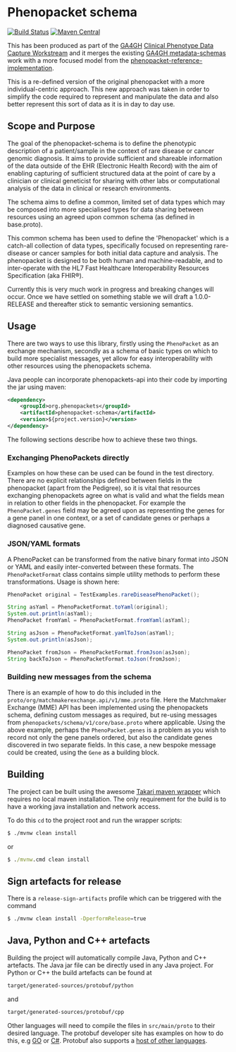 # Phenopacket schema
[![Build Status](https://travis-ci.org/phenopackets/phenopacket-schema.svg?branch=master)](https://travis-ci.org/phenopackets/phenopacket-schema.svg?branch=master)
[![Maven Central](https://maven-badges.herokuapp.com/maven-central/org.phenopackets/phenopacket-schema/badge.svg)](https://maven-badges.herokuapp.com/maven-central/org.phenopackets/phenopacket-schema)

This has been produced as part of the [GA4GH](https://ga4gh.org) [Clinical Phenotype Data Capture Workstream](https://ga4gh-cp.github.io/) and it merges the existing [GA4GH metadata-schemas](https://github.com/ga4gh-metadata/metadata-schemas) work with a more focused model from the [phenopacket-reference-implementation](https://github.com/phenopackets/phenopacket-reference-implementation). 

This is a re-defined version of the original phenopacket with a more individual-centric approach. This new approach was taken in order to simplify the code required to represent and manipulate the data and also better represent this sort of data as it is in day to day use.

## Scope and Purpose
The goal of the phenopacket-schema is to define the phenotypic description of a patient/sample in the context of rare disease or cancer genomic diagnosis. It aims to provide sufficient and shareable information of the data outside of the EHR (Electronic Health Record) with the aim of enabling capturing of sufficient structured data at the point of care by a clinician or clinical geneticist for sharing with other labs or computational analysis of the data in clinical or research environments. 

The schema aims to define a common, limited set of data types which may be composed into more specialised types for data sharing between resources using an agreed upon common schema (as defined in base.proto).

This common schema has been used to define the 'Phenopacket' which is a catch-all collection of data types, specifically focused on representing rare-disease or cancer samples for both initial data capture and analysis. The phenopacket is designed to be both human and machine-readable, and to inter-operate with the HL7 Fast Healthcare Interoperability Resources Specification (aka FHIR®).  

Currently this is very much work in progress and breaking changes will occur. Once we have settled on something stable we will draft a 1.0.0-RELEASE and thereafter stick to semantic versioning semantics.

## Usage
There are two ways to use this library, firstly using the ```PhenoPacket``` as an exchange mechanism, secondly as a schema of basic types on which to build more specialist messages, yet allow for easy interoperability with other resources using the phenopackets schema.

Java people can incorporate phenopackets-api into their code by importing the jar using maven:

```xml
<dependency>
    <groupId>org.phenopackets</groupId>
    <artifactId>phenopacket-schema</artifactId>
    <version>${project.version}</version>
</dependency>
```

The following sections describe how to achieve these two things.

### Exchanging PhenoPackets directly
Examples on how these can be used can be found in the test directory. There are no explicit relationships defined between fields in the phenopacket (apart from the Pedigree), so it is vital that resources exchanging phenopackets agree on what is valid and what the fields mean in relation to other fields in the phenopacket. For example the ```PhenoPacket.genes``` field may be agreed upon as representing the genes for a gene panel in one context, or a set of candidate genes or perhaps a diagnosed causative gene.

### JSON/YAML formats 
A PhenoPacket can be transformed from the native binary format into JSON or YAML and easily inter-converted between these formats. The ```PhenoPacketFormat``` class contains simple utility methods to perform these transformations. Usage is shown here:

```java
PhenoPacket original = TestExamples.rareDiseasePhenoPacket();

String asYaml = PhenoPacketFormat.toYaml(original);
System.out.println(asYaml);
PhenoPacket fromYaml = PhenoPacketFormat.fromYaml(asYaml);

String asJson = PhenoPacketFormat.yamlToJson(asYaml);
System.out.println(asJson);

PhenoPacket fromJson = PhenoPacketFormat.fromJson(asJson);
String backToJson = PhenoPacketFormat.toJson(fromJson);
```

### Building new messages from the schema
There is an example of how to do this included in the ```proto/org/matchmakerexchange.api/v1/mme.proto``` file. Here the Matchmaker Exchange (MME) API has been implemented using the phenopackets schema, defining custom messages as required, but re-using messages from ```phenopackets/schema/v1/core/base.proto``` where applicable. Using the above example, perhaps the ```PhenoPacket.genes``` is a problem as you wish to record not only the gene panels ordered, but also the candidate genes discovered in two separate fields. In this case, a new bespoke message could be created, using the ```Gene``` as a building block.  

## Building
The project can be built using the awesome [Takari maven wrapper](https://github.com/takari/maven-wrapper) which requires no local maven installation. The only requirement for the build is to have a working java installation and network access. 

To do this ```cd``` to the project root and run the wrapper scripts:
                                                    
```bash
$ ./mvnw clean install
```
or

```cmd
$ ./mvnw.cmd clean install
```

## Sign artefacts for release
There is a ```release-sign-artifacts``` profile which can be triggered with the command

```bash
$ ./mvnw clean install -DperformRelease=true
```

## Java, Python and C++ artefacts
Building the project will automatically compile Java, Python and C++ artefacts. The Java jar file can be directly used in any Java project. For Python or C++ the build artefacts can be found at

```bash
target/generated-sources/protobuf/python
```
and
```bash
target/generated-sources/protobuf/cpp
```

Other languages will need to compile the files in ```src/main/proto``` to their desired language. The protobuf developer site has examples on how to do this, e.g [GO](https://developers.google.com/protocol-buffers/docs/gotutorial#compiling-your-protocol-buffers) or [C#](https://developers.google.com/protocol-buffers/docs/csharptutorial#compiling-your-protocol-buffers). Protobuf also supports a [host of other languages](https://github.com/google/protobuf/tree/v3.5.1#protobuf-runtime-installation).